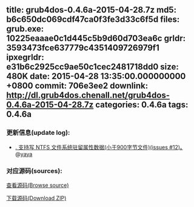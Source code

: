 title: grub4dos-0.4.6a-2015-04-28.7z
md5: b6c650dc069cdf47ca0f3fe3d33c6f5d
files:
  grub.exe: 10225eaaae0c1d445c5b9d60d703ea6c
  grldr: 3593473fce637779c4351409726979f1
  ipxegrldr: e31b6c2925cc9ae50c1cec2481718dd0
size: 480K
date: 2015-04-28 13:35:00.000000000 +0800
commit: 706e3ee2
downlink: http://dl.grub4dos.chenall.net/grub4dos-0.4.6a-2015-04-28.7z
categories: 0.4.6a
tags: 0.4.6a
---


### 更新信息(update log):
  * [﻿. 支持写 NTFS 文件系统驻留属性数据(小于900字节文件)(issues #12)。](https://github.com/chenall/grub4dos/commit/706e3ee246a9af05e13a47158ec0723e2a691e7c)　@[yaya](https://github.com/invalid-email-address)

### 对应源码(sources):
  [查看源码(Browse source)](https://github.com/chenall/grub4dos/tree/706e3ee246a9af05e13a47158ec0723e2a691e7c)

  [下载源码(Download ZIP)](https://github.com/chenall/grub4dos/archive/706e3ee246a9af05e13a47158ec0723e2a691e7c.zip)
